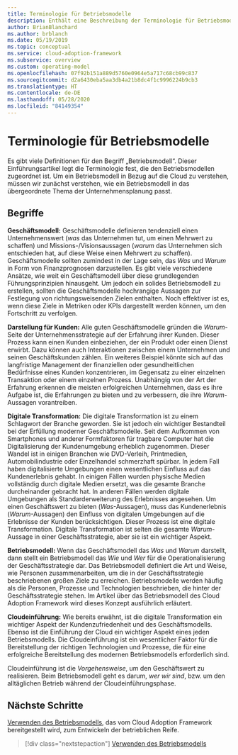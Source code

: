 ```yaml
---
title: Terminologie für Betriebsmodelle
description: Enthält eine Beschreibung der Terminologie für Betriebsmodelle. Anhand der Terminologie können Sie besser verstehen, wie ein Betriebsmodell zur übergeordneten Unternehmensplanung passt.
author: BrianBlanchard
ms.author: brblanch
ms.date: 05/19/2019
ms.topic: conceptual
ms.service: cloud-adoption-framework
ms.subservice: overview
ms.custom: operating-model
ms.openlocfilehash: 07f92b151a889d5760e0964e5a717c68cb99c837
ms.sourcegitcommit: d2a6430eba5aa3db4a21b8dc4f1c9996224b9cb3
ms.translationtype: HT
ms.contentlocale: de-DE
ms.lasthandoff: 05/28/2020
ms.locfileid: "84149354"
---
```

# <a name="operating-model-terminology"></a>Terminologie für Betriebsmodelle

Es gibt viele Definitionen für den Begriff „Betriebsmodell“. Dieser Einführungsartikel legt die Terminologie fest, die den Betriebsmodellen zugeordnet ist. Um ein Betriebsmodell in Bezug auf die Cloud zu verstehen, müssen wir zunächst verstehen, wie ein Betriebsmodell in das übergeordnete Thema der Unternehmensplanung passt.

## <a name="terms"></a>Begriffe

**Geschäftsmodell:** Geschäftsmodelle definieren tendenziell einen Unternehmenswert (_was_ das Unternehmen tut, um einen Mehrwert zu schaffen) und Missions-/Visionsaussagen (_warum_ das Unternehmen sich entschieden hat, auf diese Weise einen Mehrwert zu schaffen). Geschäftsmodelle sollten zumindest in der Lage sein, das _Was_ und _Warum_ in Form von Finanzprognosen darzustellen. Es gibt viele verschiedene Ansätze, wie weit ein Geschäftsmodell über diese grundlegenden Führungsprinzipien hinausgeht. Um jedoch ein solides Betriebsmodell zu erstellen, sollten die Geschäftsmodelle hochrangige Aussagen zur Festlegung von richtungsweisenden Zielen enthalten. Noch effektiver ist es, wenn diese Ziele in Metriken oder KPIs dargestellt werden können, um den Fortschritt zu verfolgen.

**Darstellung für Kunden:** Alle guten Geschäftsmodelle gründen die _Warum_-Seite der Unternehmensstrategie auf der Erfahrung ihrer Kunden. Dieser Prozess kann einen Kunden einbeziehen, der ein Produkt oder einen Dienst erwirbt. Dazu können auch Interaktionen zwischen einem Unternehmen und seinen Geschäftskunden zählen. Ein weiteres Beispiel könnte sich auf das langfristige Management der finanziellen oder gesundheitlichen Bedürfnisse eines Kunden konzentrieren, im Gegensatz zu einer einzelnen Transaktion oder einem einzelnen Prozess. Unabhängig von der Art der Erfahrung erkennen die meisten erfolgreichen Unternehmen, dass es ihre Aufgabe ist, die Erfahrungen zu bieten und zu verbessern, die ihre _Warum_-Aussagen vorantreiben.

**Digitale Transformation:** Die digitale Transformation ist zu einem Schlagwort der Branche geworden. Sie ist jedoch ein wichtiger Bestandteil bei der Erfüllung moderner Geschäftsmodelle. Seit dem Aufkommen von Smartphones und anderer Formfaktoren für tragbare Computer hat die Digitalisierung der Kundenumgebung erheblich zugenommen. Dieser Wandel ist in einigen Branchen wie DVD-Verleih, Printmedien, Automobilindustrie oder Einzelhandel schmerzhaft spürbar. In jedem Fall haben digitalisierte Umgebungen einen wesentlichen Einfluss auf das Kundenerlebnis gehabt. In einigen Fällen wurden physische Medien vollständig durch digitale Medien ersetzt, was die gesamte Branche durcheinander gebracht hat. In anderen Fällen werden digitale Umgebungen als Standarderweiterung des Erlebnisses angesehen. Um einen Geschäftswert zu bieten (_Was_-Aussagen), muss das Kundenerlebnis (_Warum_-Aussagen) den Einfluss von digitalen Umgebungen auf die Erlebnisse der Kunden berücksichtigen. Dieser Prozess ist eine digitale Transformation. Digitale Transformation ist selten die gesamte _Warum_-Aussage in einer Geschäftsstrategie, aber sie ist ein wichtiger Aspekt.

**Betriebsmodell:** Wenn das Geschäftsmodell das _Was_ und _Warum_ darstellt, dann stellt ein Betriebsmodell das _Wie_ und _Wer_ für die Operationalisierung der Geschäftsstrategie dar. Das Betriebsmodell definiert die Art und Weise, wie Personen zusammenarbeiten, um die in der Geschäftsstrategie beschriebenen großen Ziele zu erreichen. Betriebsmodelle werden häufig als die Personen, Prozesse und Technologien beschrieben, die hinter der Geschäftsstrategie stehen. Im Artikel über das Betriebsmodell des Cloud Adoption Framework wird dieses Konzept ausführlich erläutert.

**Cloudeinführung:** Wie bereits erwähnt, ist die digitale Transformation ein wichtiger Aspekt der Kundenzufriedenheit und des Geschäftsmodells. Ebenso ist die Einführung der Cloud ein wichtiger Aspekt eines jeden Betriebsmodells. Die Cloudeinführung ist ein wesentlicher Faktor für die Bereitstellung der richtigen Technologien und Prozesse, die für eine erfolgreiche Bereitstellung des modernen Betriebsmodells erforderlich sind.

Cloudeinführung ist die _Vorgehensweise_, um den Geschäftswert zu realisieren. Beim Betriebsmodell geht es darum, _wer wir sind_, bzw. um den alltäglichen Betrieb während der Cloudeinführungsphase.

## <a name="next-steps"></a>Nächste Schritte

[Verwenden des Betriebsmodells](./index.md), das vom Cloud Adoption Framework bereitgestellt wird, zum Entwickeln der betrieblichen Reife.

> [!div class="nextstepaction"]
> [Verwenden des Betriebsmodells](./index.md)
